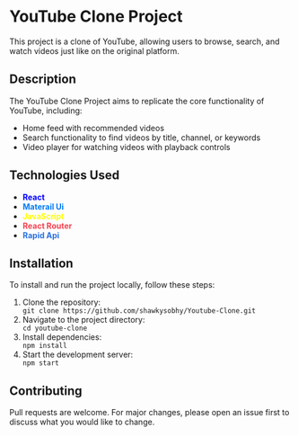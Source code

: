 <!DOCTYPE html>
<html lang="en">
<head>
  <meta charset="UTF-8">
  <meta name="viewport" content="width=device-width, initial-scale=1.0">
</head>
<body>

<h1>YouTube Clone Project</h1>

<p> This project is a clone of YouTube, allowing users to browse, search, and watch videos just like on the original platform.</p>

<h2>Description</h2>

<p>The YouTube Clone Project aims to replicate the core functionality of YouTube, including:</p>
<ul>
  <li>Home feed with recommended videos</li>
  <li>Search functionality to find videos by title, channel, or keywords</li>
  <li>Video player for watching videos with playback controls</li>
</ul>

<h2>Technologies Used</h2>

<ul>
  <li ><strong style="color:blue;">React</strong></li>
  <li><strong style="color:#007cf8;">Materail Ui</strong></li>
  <li><strong style="color:yellow;">JavaScript</strong></li>
  <li><strong style="color:#f44250">React Router</strong>
  <li><strong style="color:#2a71e0">Rapid Api</strong>
</ul>

<h2>Installation</h2>

<p>To install and run the project locally, follow these steps:</p>
<ol>
  <li>Clone the repository:</li>
  <code>git clone https://github.com/shawkysobhy/Youtube-Clone.git</code>
  <li>Navigate to the project directory:</li>
  <code>cd youtube-clone</code>
  <li>Install dependencies:</li>
  <code>npm install</code>
  <li>Start the development server:</li>
  <code>npm start</code>
</ol>

<h2>Contributing</h2>

<p>Pull requests are welcome. For major changes, please open an issue first to discuss what you would like to change.</p>

</body>
</html>

